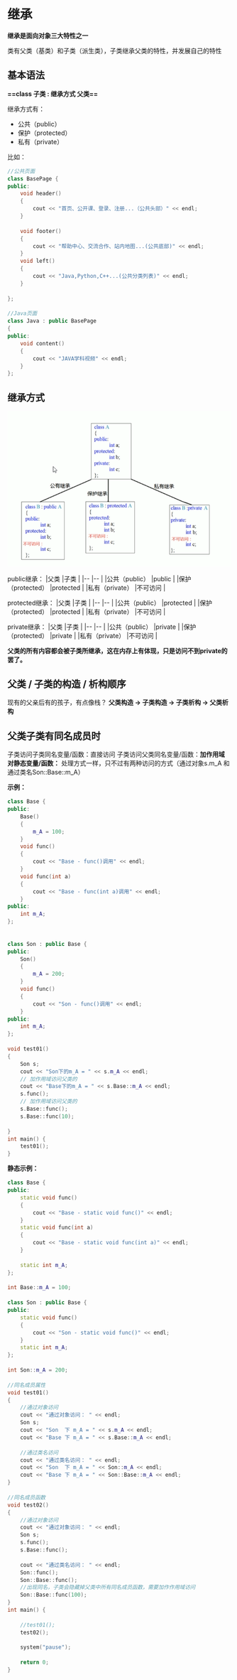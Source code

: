 # 继承

**继承是面向对象三大特性之一**

类有父类（基类）和子类（派生类），子类继承父类的特性，并发展自己的特性

## 基本语法

**==class 子类 : 继承方式 父类==**

继承方式有：
* 公共（public）
* 保护（protected）
* 私有（private）

比如：
```C++
//公共页面
class BasePage {
public:
	void header()
	{
		cout << "首页、公开课、登录、注册...（公共头部）" << endl;
	}

	void footer()
	{
		cout << "帮助中心、交流合作、站内地图...(公共底部)" << endl;
	}
	void left()
	{
		cout << "Java,Python,C++...(公共分类列表)" << endl;
	}

};

//Java页面
class Java : public BasePage
{
public:
	void content()
	{
		cout << "JAVA学科视频" << endl;
	}
};

```

## 继承方式

![alt text](继承方式.png)

public继承：
|父类                |子类      |
|--                  |--        |
|公共（public）      |public    |
|保护（protected）   |protected |
|私有（private）     |不可访问  |

protected继承：
|父类                |子类      |
|--                  |--        |
|公共（public）      |protected |
|保护（protected）   |protected |
|私有（private）     |不可访问  |

private继承：
|父类                |子类      |
|--                  |--        |
|公共（public）      |private   |
|保护（protected）   |private   |
|私有（private）     |不可访问  |

**父类的所有内容都会被子类所继承，这在内存上有体现，只是访问不到private的罢了。**

## 父类 / 子类的构造 / 析构顺序
现有的父亲后有的孩子，有点像栈？
**父类构造 -> 子类构造 -> 子类析构 -> 父类析构**

## 父类子类有同名成员时
子类访问子类同名变量/函数：直接访问
子类访问父类同名变量/函数：**加作用域**
**对静态变量/函数：** 处理方式一样，只不过有两种访问的方式（通过对象s.m_A 和 通过类名Son::Base::m_A）

**示例：**
```C++
class Base {
public:
	Base()
	{
		m_A = 100;
	}
	void func()
	{
		cout << "Base - func()调用" << endl;
	}
	void func(int a)
	{
		cout << "Base - func(int a)调用" << endl;
	}
public:
	int m_A;
};


class Son : public Base {
public:
	Son()
	{
		m_A = 200;
	}
	void func()
	{
		cout << "Son - func()调用" << endl;
	}
public:
	int m_A;
};

void test01()
{
	Son s;
	cout << "Son下的m_A = " << s.m_A << endl;
	// 加作用域访问父类的
	cout << "Base下的m_A = " << s.Base::m_A << endl;
	s.func();
	// 加作用域访问父类的
	s.Base::func();
	s.Base::func(10);

}
int main() {
	test01();
}
```

**静态示例：**

```C++
class Base {
public:
	static void func()
	{
		cout << "Base - static void func()" << endl;
	}
	static void func(int a)
	{
		cout << "Base - static void func(int a)" << endl;
	}

	static int m_A;
};

int Base::m_A = 100;

class Son : public Base {
public:
	static void func()
	{
		cout << "Son - static void func()" << endl;
	}
	static int m_A;
};

int Son::m_A = 200;

//同名成员属性
void test01()
{
	//通过对象访问
	cout << "通过对象访问： " << endl;
	Son s;
	cout << "Son  下 m_A = " << s.m_A << endl;
	cout << "Base 下 m_A = " << s.Base::m_A << endl;

	//通过类名访问
	cout << "通过类名访问： " << endl;
	cout << "Son  下 m_A = " << Son::m_A << endl;
	cout << "Base 下 m_A = " << Son::Base::m_A << endl;
}

//同名成员函数
void test02()
{
	//通过对象访问
	cout << "通过对象访问： " << endl;
	Son s;
	s.func();
	s.Base::func();

	cout << "通过类名访问： " << endl;
	Son::func();
	Son::Base::func();
	//出现同名，子类会隐藏掉父类中所有同名成员函数，需要加作作用域访问
	Son::Base::func(100);
}
int main() {

	//test01();
	test02();

	system("pause");

	return 0;
}
```